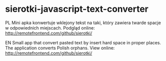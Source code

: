 # sierotki-javascript-text-converter


PL
Mini apka konwertuje wklejony tekst na taki, który zawiera twarde spacje w odpowiednich miejscach.
Podgląd online: http://remotefrontend.com/github/sierotki/

EN
Small app that convert pasted text by insert hard space in proper places.
The application converts Polish orphans.
View online: http://remotefrontend.com/github/sierotki/